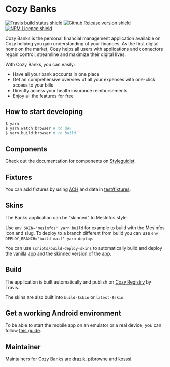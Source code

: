 # Cozy Banks

[![Travis build status shield](https://img.shields.io/travis/cozy/cozy-banks.svg?branch=master)](https://travis-ci.org/cozy/cozy-banks)
[![Github Release version shield](https://img.shields.io/github/tag/cozy/cozy-banks.svg)](https://github.com/cozy/cozy-banks/releases)
[![NPM Licence shield](https://img.shields.io/github/license/cozy/cozy-banks.svg)](https://github.com/cozy/cozy-banks/blob/master/LICENSE)

Cozy Banks is the personal financial management application available on Cozy
helping you gain understanding of your finances. As the first digital home on
the market, Cozy helps all users with applications and connectors regain
control, streamline and maximize their digital lives.

With Cozy Banks, you can easily:
- Have all your bank accounts in one place
- Get an comprehensive overview of all your expenses with one-click access to
  your bills
- Directly access your health insurance reimbursements
- Enjoy all the features for free

## How to start developing

```bash
$ yarn
$ yarn watch:browser # to dev
$ yarn build:browser # to build
```

## Components

Check out the documentation for components on [Styleguidist](https://ptbrowne.github.io/cozy-bank/).

## Fixtures

You can add fixtures by using [ACH](https://gitlab.cozycloud.cc/labs/ACH) and data in [test/fixtures](./test/fixtures).

## Skins

The Banks application can be "skinned" to MesInfos style.

Use `env SKIN='mesinfos' yarn build` for example to build with the MesInfos icon and slug. To deploy to a branch different from build you can use `env DEPLOY_BRANCH='build-maif' yarn deploy`.

You can use `scripts/build-deploy-skins` to automatically build and deploy
the vanilla app and the skinned version of the app.

## Build

The application is built automatically and publish on [Cozy Registry](https://apps-registry.cozycloud.cc/banks/registry) by Travis.

The skins are also built into `build-$skin` or `latest-$skin`.

## Get a working Android environment

To be able to start the mobile app on an emulator or a real device, you can follow [this guide](https://gist.github.com/drazik/11dfe2014a6b967821df93b9e10353f4).

## Maintainer

Maintainers for Cozy Banks are [drazik](https://github.com/drazik), [ptbrowne](https://github.com/ptbrowne) and [kosssi](https://github.com/kosssi).
